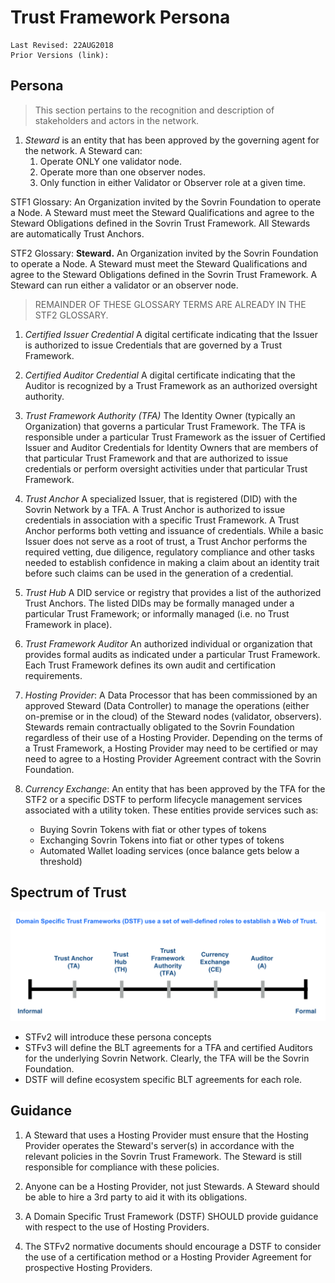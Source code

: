 # Trust Framework Persona
```
Last Revised: 22AUG2018
Prior Versions (link):

```

## Persona

>This section pertains to the recognition and description of stakeholders and actors in the network.

1. *Steward* is an entity that has been approved by the governing agent for the network. A Steward can:
	1. Operate ONLY one validator node.
	1. Operate more than one observer nodes.
	1. Only function in either Validator or Observer role at a given time.
	
	
STF1 Glossary: An Organization invited by the Sovrin Foundation to operate a Node. A Steward must meet the Steward Qualifications and agree to the Steward Obligations defined in the Sovrin Trust Framework. All Stewards are automatically Trust Anchors.

STF2 Glossary: **Steward.** An Organization invited by the Sovrin Foundation to operate a Node. A Steward must meet the Steward Qualifications and agree to the Steward Obligations defined in the Sovrin Trust Framework. A Steward can run either a validator or an observer node.

> REMAINDER OF THESE GLOSSARY TERMS ARE ALREADY IN THE STF2 GLOSSARY. 

1. *Certified Issuer Credential* A digital certificate indicating that the Issuer is authorized to issue Credentials that are governed by a Trust Framework.

1. *Certified Auditor Credential* A digital certificate indicating that the Auditor is recognized by a Trust Framework as an authorized oversight authority.

1. *Trust Framework Authority (TFA)* The Identity Owner (typically an Organization) that governs a particular Trust Framework. The TFA is responsible under a particular Trust Framework as the issuer of Certified Issuer and Auditor Credentials for Identity Owners that are members of that particular Trust Framework and that are authorized to issue credentials or perform oversight activities under that particular Trust Framework.

1. *Trust Anchor* A specialized Issuer, that is registered (DID) with the Sovrin Network by a TFA. A Trust Anchor is authorized to issue credentials in association with a specific Trust Framework. A Trust Anchor performs both vetting and issuance of credentials. While a basic  Issuer does not serve as a root of trust, a Trust Anchor performs the required vetting, due diligence, regulatory compliance and other tasks needed to establish confidence in making a claim about an identity trait before such claims can be used in the generation of a credential.

1. *Trust Hub* A DID service or registry that provides a list of the authorized Trust Anchors. The listed DIDs may be formally managed under a particular Trust Framework; or informally managed (i.e. no Trust Framework in place).

1. *Trust Framework Auditor* An authorized individual or organization that provides formal audits as indicated under a particular Trust Framework. Each Trust Framework defines its own audit and certification requirements.

1. *Hosting Provider*: A Data Processor that has been commissioned by an approved Steward (Data Controller) to manage the operations (either on-premise or in the cloud) of the Steward nodes (validator, observers). Stewards remain contractually obligated to the Sovrin Foundation regardless of their use of a Hosting Provider. Depending on the terms of a Trust Framework, a Hosting Provider may need to be certified or may need to agree to a Hosting Provider Agreement contract with the Sovrin Foundation.

1. *Currency Exchange*: An entity that has been approved by the TFA for the STF2 or a specific DSTF to perform lifecycle management services associated with a utility token. These entities provide services such as:
	* Buying Sovrin Tokens with fiat or other types of tokens
	* Exchanging Sovrin Tokens into fiat or other types of tokens
	* Automated Wallet loading services (once balance gets below a threshold)

## Spectrum of Trust

![spectrum-of-trust](../diagrams/images/spectrum-of-trust.png)

* STFv2 will introduce these persona concepts
* STFv3 will define the BLT agreements for a TFA and certified Auditors for the underlying Sovrin Network. Clearly, the TFA will be the Sovrin Foundation.
* DSTF will define ecosystem specific BLT agreements for each role.


## Guidance
1. A Steward that uses a Hosting Provider must ensure that the Hosting Provider operates the Steward's server(s) in accordance with the relevant policies in the Sovrin Trust Framework. The Steward is still responsible for compliance with these policies.

1. Anyone can be a Hosting Provider, not just Stewards. A Steward should be able to hire a 3rd party to aid it with its obligations.

1. A Domain Specific Trust Framework (DSTF) SHOULD provide guidance with respect to the use of Hosting Providers.

1. The STFv2 normative documents should encourage a DSTF to consider the use of a certification method or a Hosting Provider Agreement for prospective Hosting Providers.

